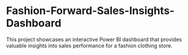 # Fashion-Forward-Sales-Insights-Dashboard
This project showcases an interactive Power BI dashboard that provides valuable insights into sales performance for a fashion clothing store.
